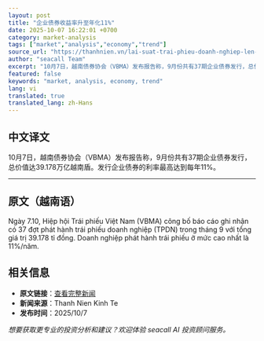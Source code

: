 ```yaml
---
layout: post
title: "企业债券收益率升至年化11%"
date: 2025-10-07 16:22:01 +0700
category: market-analysis
tags: ["market","analysis","economy","trend"]
source_url: "https://thanhnien.vn/lai-suat-trai-phieu-doanh-nghiep-len-11-nam-185251007175944035.htm"
author: "seacall Team"
excerpt: "10月7日，越南债券协会（VBMA）发布报告称，9月份共有37期企业债券发行，总价值达39.178万亿越南盾。发行企业债券的利率最高达到每年11%。..."
featured: false
keywords: "market, analysis, economy, trend"
lang: vi
translated: true
translated_lang: zh-Hans
---
```


## 中文译文

10月7日，越南债券协会（VBMA）发布报告称，9月份共有37期企业债券发行，总价值达39.178万亿越南盾。发行企业债券的利率最高达到每年11%。

---

## 原文（越南语）

Ng&agrave;y 7.10, Hiệp hội Tr&aacute;i phiếu Việt Nam (VBMA) c&ocirc;ng bố b&aacute;o c&aacute;o ghi nhận c&oacute; 37 đợt ph&aacute;t h&agrave;nh tr&aacute;i phiếu doanh nghiệp (TPDN) trong th&aacute;ng 9 với tổng gi&aacute; trị 39.178 tỉ đồng. Doanh nghiệp ph&aacute;t h&agrave;nh tr&aacute;i phiếu ở mức cao nhất l&agrave; 11%/năm.

## 相关信息

- **原文链接**：[查看完整新闻](https://thanhnien.vn/lai-suat-trai-phieu-doanh-nghiep-len-11-nam-185251007175944035.htm)
- **新闻来源**：Thanh Nien Kinh Te
- **发布时间**：2025/10/7

*想要获取更专业的投资分析和建议？欢迎体验 seacall AI 投资顾问服务。*